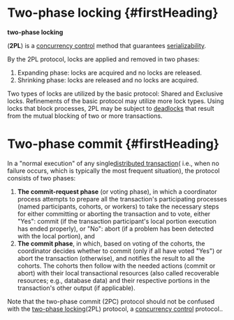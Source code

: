 # Two-phase locking {#firstHeading}

**two-phase locking**

\(**2PL**\) is a [concurrency control](https://en.wikipedia.org/wiki/Concurrency_control) method that guarantees [serializability](https://en.wikipedia.org/wiki/Serializability).

By the 2PL protocol, locks are applied and removed in two phases:

1. Expanding phase: locks are acquired and no locks are released.
2. Shrinking phase: locks are released and no locks are acquired.

Two types of locks are utilized by the basic protocol: Shared and Exclusive locks. Refinements of the basic protocol may utilize more lock types. Using locks that block processes, 2PL may be subject to [deadlocks](https://en.wikipedia.org/wiki/Deadlock) that result from the mutual blocking of two or more transactions.

# Two-phase commit {#firstHeading}

In a "normal execution" of any single[distributed transaction](https://en.wikipedia.org/wiki/Distributed_transaction)\( i.e., when no failure occurs, which is typically the most frequent situation\), the protocol consists of two phases:

1. **The commit-request phase** \(or voting phase\), in which a coordinator process attempts to prepare all the transaction's participating processes \(named participants, cohorts, or workers\) to take the necessary steps for either committing or aborting the transaction and to vote, either "Yes": commit \(if the transaction participant's local portion execution has ended properly\), or "No": abort \(if a problem has been detected with the local portion\), and
2. **The commit phase**, in which, based on voting of the cohorts, the coordinator decides whether to commit \(only if all
   have voted "Yes"\) or abort the transaction \(otherwise\), and notifies the result to all the cohorts. The cohorts then follow with the needed actions \(commit or abort\) with their local transactional resources \(also called
   recoverable resources; e.g., database data\) and their respective portions in the transaction's other output \(if applicable\).

Note that the two-phase commit \(2PC\) protocol should not be confused with the [two-phase locking](https://en.wikipedia.org/wiki/Two-phase_locking)\(2PL\) protocol, a [concurrency control](https://en.wikipedia.org/wiki/Concurrency_control) protocol..

